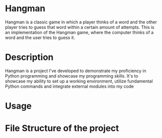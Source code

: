 # Hangman
Hangman is a classic game in which a player thinks of a word and the other player tries to guess that word within a certain amount of attempts.
This is an implementation of the Hangman game, where the computer thinks of a word and the user tries to guess it. 

# Description 
Hangman is a project I've developed to demonstrate my proficiency in Python programming and showcase my programming skills.
It's to showcase my ability to set up a working environment, utilize fundamental Python commands and integrate external modules into my code

# Usage

# File Structure of the project

